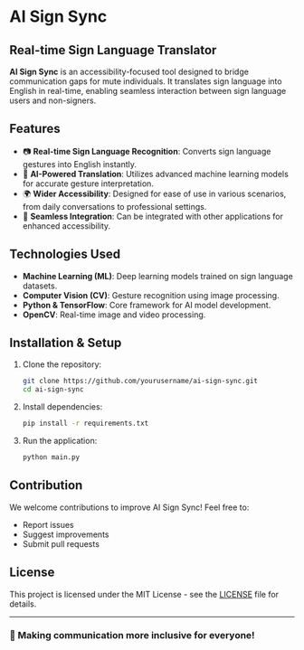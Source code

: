 # AI Sign Sync

## Real-time Sign Language Translator

**AI Sign Sync** is an accessibility-focused tool designed to bridge communication gaps for mute individuals. It translates sign language into English in real-time, enabling seamless interaction between sign language users and non-signers.

## Features
- 📷 **Real-time Sign Language Recognition**: Converts sign language gestures into English instantly.
- 🤖 **AI-Powered Translation**: Utilizes advanced machine learning models for accurate gesture interpretation.
- 🌍 **Wider Accessibility**: Designed for ease of use in various scenarios, from daily conversations to professional settings.
- 🔄 **Seamless Integration**: Can be integrated with other applications for enhanced accessibility.

## Technologies Used
- **Machine Learning (ML)**: Deep learning models trained on sign language datasets.
- **Computer Vision (CV)**: Gesture recognition using image processing.
- **Python & TensorFlow**: Core framework for AI model development.
- **OpenCV**: Real-time image and video processing.

## Installation & Setup
1. Clone the repository:
   ```sh
   git clone https://github.com/yourusername/ai-sign-sync.git
   cd ai-sign-sync
   ```
2. Install dependencies:
   ```sh
   pip install -r requirements.txt
   ```
3. Run the application:
   ```sh
   python main.py
   ```

## Contribution
We welcome contributions to improve AI Sign Sync! Feel free to:
- Report issues
- Suggest improvements
- Submit pull requests

## License
This project is licensed under the MIT License - see the [LICENSE](LICENSE) file for details.

---
### 🚀 Making communication more inclusive for everyone!

